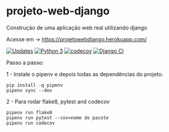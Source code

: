 # projeto-web-django

Construção de uma aplicação web real utilizando django

Acesse em -> https://projetowebdjango.herokuapp.com/

[![Updates](https://pyup.io/repos/github/henriquelima1984/projeto-web-django/shield.svg)](https://pyup.io/repos/github/henriquelima1984/projeto-web-django/)
[![Python 3](https://pyup.io/repos/github/henriquelima1984/projeto-web-django/python-3-shield.svg)](https://pyup.io/repos/github/henriquelima1984/projeto-web-django/)
[![codecov](https://codecov.io/gh/henriquelima1984/projeto-web-django/branch/main/graph/badge.svg?token=9UOHWJMH4C)](https://codecov.io/gh/henriquelima1984/projeto-web-django)
[![Django CI](https://github.com/henriquelima1984/projeto-web-django/actions/workflows/python-app.yml/badge.svg?branch=main)](https://github.com/henriquelima1984/projeto-web-django/actions/workflows/python-app.yml)

Passo a passo:

1 - Instale o pipenv e depois todas as dependências do projeto.

```console
pip install -q pipenv
pipenv sync --dev
```

2 - Para rodar flake8, pytest and codecov
```console
pipenv run flake8
pipenv run pytest --cov=nome do pacote
pipenv run codecov
```